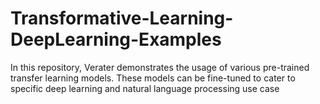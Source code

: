 # Transformative-Learning-DeepLearning-Examples
In this repository, Verater demonstrates the usage of various pre-trained transfer learning models. These models can be fine-tuned to cater to specific deep learning and natural language processing use case